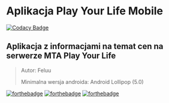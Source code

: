 # Aplikacja Play Your Life Mobile
[![Codacy Badge](https://api.codacy.com/project/badge/Grade/05b6523a420d4fd4ba149f5f7bc902af)](https://www.codacy.com/app/Feluu/Play-Your-Life-Mobile?utm_source=github.com&amp;utm_medium=referral&amp;utm_content=Feluu/Play-Your-Life-Mobile&amp;utm_campaign=Badge_Grade)

## Aplikacja z informacjami na temat cen na serwerze MTA Play Your Life
> Autor: Feluu
>
> Minimalna wersja androida: Android Lollipop (5.0)

[![forthebadge](https://forthebadge.com/images/badges/built-with-love.svg)](https://forthebadge.com)
[![forthebadge](https://forthebadge.com/images/badges/built-for-android.svg)](https://forthebadge.com)
[![forthebadge](https://forthebadge.com/images/badges/made-with-java.svg)](https://forthebadge.com)
